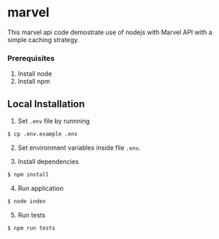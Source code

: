 # marvel
This marvel api code demostrate use of nodejs with Marvel API with a simple caching strategy.

### Prerequisites
1. Install node
2. Install npm

## Local Installation 
1. Set `.env` file by runnning
```bash
$ cp .env.example .env
```

2. Set environment variables inside file `.env`.

3. Install dependencies
```bash
$ npm install
```

4. Run application
```bash
$ node index
```

5. Run tests
```
$ npm run tests
```